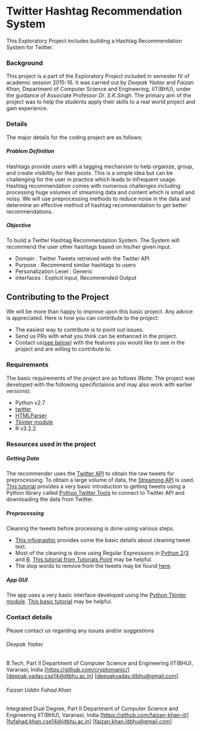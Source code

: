 # Twitter Hashtag Recommendation System
This Exploratory Project includes building a Hashtag Recommendation System for Twitter. 

### Background
This project is a part of the Exploratory Project included in semester IV of academic session 2015-16. It was carried out by *Deepak Yadav* and *Faizan Khan*, Department of Computer Science and Engineering, IIT(BHU), under the guidance of Associate Professor *Dr. S.K.Singh*. The primary aim of the project was to help the students apply their skills to a real world project and gain experience.

### Details
The major details for the coding project are as follows:

##### Problem Definition
Hashtags provide users with a tagging mechanism to help organize, group, and create visibility for their posts. This is a simple idea but can be challenging for the user in practice which leads to infrequent usage. Hashtag recommendation comes with numerous challenges including processing huge volumes of streaming data and content which is small and noisy. We will use preprocessing methods to reduce noise in the data and determine an effective method of hashtag recommendation to get better recommendations.

##### Objective
To build a Twitter Hashtag Recommendation System. The System will recommend the user other hashtags based on his/her given input. 
 - Domain : Twitter Tweets retrieved with the Twitter API
 - Purpose : Recommend similar hashtags to users
 - Personalization Level : Generic
 - Interfaces : Explicit Input, Recommended Output

 
## Contributing to the Project

We will be more than happy to improve upon this basic project. Any advice is appreciated. Here is how you can contribute to the project:
 - The easiest way to contribute is to point out issues.
 - Send us PRs with what you think can be enhanced in the project.
 - Contact us([see below](https://github.com/faizan-khan-iit/Hashtag_Recommender#contact-details)) with the features you would like to see in the project and are willing to contribute to.

### Requirements
The basic requirements of the project are as follows (Note: The project was developed with the following specifictaions and may also work with earlier versions):
 - Python v2.7
  - [twitter](https://pypi.python.org/pypi/twitter)
  - [HTMLParser](https://docs.python.org/2/library/htmlparser.html)
  - [Tkinter module](https://docs.python.org/2/library/tkinter.html)
 - R v3.2.2

### Resources used in the project

##### Getting Data
The recommender uses the [Twitter API](https://dev.twitter.com/overview/documentation) to obtain the raw tweets for preprocessing. To obtain a large volume of data, the [Streaming API](https://dev.twitter.com/streaming/overview) is used. [This tutorial](http://socialmedia-class.org/twittertutorial.html) provides a very basic introduction to getting tweets using a Python library called [Python Twitter Tools](https://pypi.python.org/pypi/twitter) to connect to Twitter API and downloading the data from Twitter.

##### Preprocessing
Cleaning the tweets before processing is done using various steps.
 - [This infographic](http://www.analyticsvidhya.com/blog/2015/06/quick-guide-text-data-cleaning-python/) provides some the basic details about cleaning tweet text.
 - Most of the cleaning is done using Regular Expressions in [Python 2](https://docs.python.org/2/library/re.html)/[3](https://docs.python.org/3/library/re.html) and [R](https://stat.ethz.ch/R-manual/R-devel/library/base/html/regex.html). [This tutorial from Tutorials Point](http://www.tutorialspoint.com/python/python_reg_expressions.htm) may be helpful.
 - The stop words to remove from the tweets may be found [here](http://www.ranks.nl/stopwords).

##### App GUI
The app uses a very basic interface developed using the [Python Tkinter module](https://docs.python.org/2/library/tkinter.html). [This basic tutorial](http://www.tutorialspoint.com/python/python_gui_programming.htm) may be helpful.


### Contact details
Please contact us regarding any issues and/or suggestions

###### Deepak Yadav
B.Tech, Part II
Department of Computer Science and Engineering
IIT(BHU), Varanasi, India
[https://github.com/cryptomanic/]
[deepak.yadav.cse14@iitbhu.ac.in]
[deepakyadav.iitbhu@gmail.com]

###### Faizan Uddin Fahad Khan
Integrated Dual Degree, Part II
Department of Computer Science and Engineering
IIT(BHU), Varanasi, India
[https://github.com/faizan-khan-iit]
[fufahad.khan.cse14@iitbhu.ac.in]
[faizan.khan.iitbhu@gmail.com]
